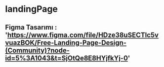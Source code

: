 # landingPage

## Figma Tasarımı : 'https://www.figma.com/file/HDze38uSECTlc5vvuazBOK/Free-Landing-Page-Design-(Community)?node-id=5%3A1043&t=SjOtQe8E8HYjfkYj-0'
